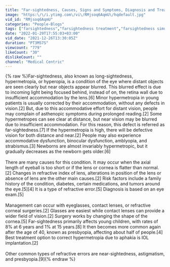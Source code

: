 ```yaml
---
title: "Far-sightedness, Causes, Signs and Symptoms, Diagnosis and Treatment."
image: "https:\/\/i.ytimg.com\/vi\/RMjsoq6AqmU\/hqdefault.jpg"
vid_id: "RMjsoq6AqmU"
categories: "People-Blogs"
tags: ["farsightedness","farsightedness treatment","farsightedness simulator"]
date: "2022-01-29T17:55:03+03:00"
vid_date: "2021-12-26T13:30:05Z"
duration: "PT3M57S"
viewcount: "779"
likeCount: "30"
dislikeCount: ""
channel: "Medical Centric"
---
```

{% raw %}Far-sightedness, also known as long-sightedness, hypermetropia, or hyperopia, is a condition of the eye where distant objects are seen clearly but near objects appear blurred. This blurred effect is due to incoming light being focused behind, instead of on, the retina wall due to insufficient accommodation by the lens.[6] Minor hypermetropia in young patients is usually corrected by their accommodation, without any defects in vision.[2] But, due to this accommodative effort for distant vision, people may complain of asthenopic symptoms during prolonged reading.[2] Some hypermetropes can see clear at distance, but near vision may be blurred due to insufficient accommodation. For this reason, this defect is referred as far-sightedness.[7] If the hypermetropia is high, there will be defective vision for both distance and near.[2] People may also experience accommodative dysfunction, binocular dysfunction, amblyopia, and strabismus.[3] Newborns are almost invariably hypermetropic, but it gradually decreases as the newborn gets older.[6]<br /><br />There are many causes for this condition. It may occur when the axial length of eyeball is too short or if the lens or cornea is flatter than normal.[2] Changes in refractive index of lens, alterations in position of the lens or absence of lens are the other main causes.[2] Risk factors include a family history of the condition, diabetes, certain medications, and tumors around the eye.[5][4] It is a type of refractive error.[5] Diagnosis is based on an eye exam.[5]<br /><br />Management can occur with eyeglasses, contact lenses, or refractive corneal surgeries.[2] Glasses are easiest while contact lenses can provide a wider field of vision.[2] Surgery works by changing the shape of the cornea.[5] Far-sightedness primarily affects young children, with rates of 8% at 6 years and 1% at 15 years.[8] It then becomes more common again after the age of 40, known as presbyopia, affecting about half of people.[4] Best treatment option to correct hypermetropia due to aphakia is IOL implantation.[2]<br /><br />Other common types of refractive errors are near-sightedness, astigmatism, and presbyopia.[9]{% endraw %}
